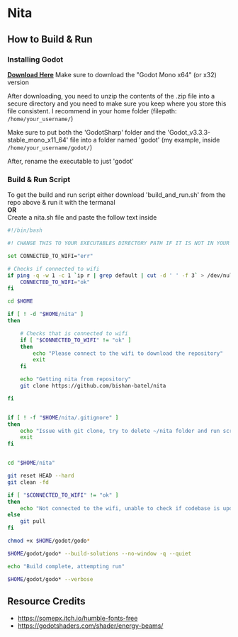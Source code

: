 # Nita

## How to Build & Run

### Installing Godot
<b><a href="https://godotengine.org/download">Download Here</a></b> 
Make sure to download the "Godot Mono x64" (or x32) version

After downloading, you need to unzip the contents of the .zip file into a 
secure directory and you need to make sure you keep where you store this file
consistent. I recommend in your home folder (filepath: `/home/your_username/`)
<br>

Make sure to put both the 'GodotSharp' folder and the 'Godot_v3.3.3-stable_mono_x11_64' file into a folder
named 'godot' (my example, inside `/home/your_username/godot/`)

After, rename the executable to just 'godot'

### Build & Run Script
To get the build and run script either download 'build_and_run.sh' from the repo above & run it with the termanal
<br><b>OR</b><br>
Create a nita.sh file and paste the follow text inside

```sh
#!/bin/bash

#! CHANGE THIS TO YOUR EXECUTABLES DIRECTORY PATH IF IT IS NOT IN YOUR HOME FOLDER

set CONNECTED_TO_WIFI="err"

# Checks if connected to wifi
if ping -q -w 1 -c 1 `ip r | grep default | cut -d ' ' -f 3` > /dev/null; then
	CONNECTED_TO_WIFI="ok"
fi

cd $HOME

if [ ! -d "$HOME/nita" ]
then

	# Checks that is connected to wifi
	if [ "$CONNECTED_TO_WIFI" != "ok" ]
	then
		echo "Please connect to the wifi to download the repository"
		exit
	fi

	echo "Getting nita from repository"
	git clone https://github.com/bishan-batel/nita

fi


if [ ! -f "$HOME/nita/.gitignore" ]
then
	echo "Issue with git clone, try to delete ~/nita folder and run script again"
	exit
fi


cd "$HOME/nita"

git reset HEAD --hard
git clean -fd

if [ "$CONNECTED_TO_WIFI" != "ok" ]
then
	echo "Not connected to the wifi, unable to check if codebase is updated"
else
	git pull
fi

chmod +x $HOME/godot/godo*

$HOME/godot/godo* --build-solutions --no-window -q --quiet

echo "Build complete, attempting run"

$HOME/godot/godo* --verbose
```




## Resource Credits

- https://somepx.itch.io/humble-fonts-free
- https://godotshaders.com/shader/energy-beams/
